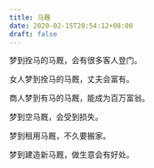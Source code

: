 ```yaml
---
title: 马厩
date: 2020-02-15T20:54:12+08:00
draft: false
---
```


梦到拴马的马厩，会有很多客人登门。<br>


女人梦到拴马的马厩，丈夫会富有。<br>


商人梦到有马的马厩，能成为百万富翁。<br>


梦到空马厩，会受到损失。<br>


梦到租用马厩，不久要搬家。<br>


梦到建造新马厩，做生意会有好处。<br>

